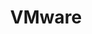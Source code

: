 ---
title: "VMware"
linkTitle: "VMware"
weight: 4
description: >-
  The following guide provide end-to-end deployment of new Windows Server install with SQL Server in VMware vSphere and onboarding to Azure with Azure Arc using Terraform.
---